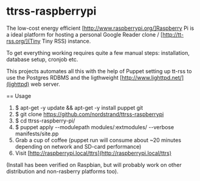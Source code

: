 ttrss-raspberrypi
=================

The low-cost energy efficient [http://www.raspberrypi.org/]Raspberry Pi is a ideal platform for hosting a personal Google Reader clone / [http://tt-rss.org/](Tiny Tiny RSS) instance.

To get everything working requires quite a few manual steps: installation, database setup, cronjob etc.

This projects automates all this with the help of Puppet setting up tt-rss to use the Postgres RDBMS and the ligthweight [http://www.lighttpd.net/](lighttpd) web server.

== Usage
1. $ apt-get -y update && apt-get -y install puppet git
2. $ git clone https://github.com/nordstrand/ttrss-raspberrypi
3. $ cd ttrss-raspberry-pi/
4. $ puppet apply --modulepath modules/:extmodules/ --verbose  manifests/site.pp
5. Grab a cup of coffee (puppet run will consume about ~20 minutes depending on network and SD-card performance)
6. Visit [http://raspberrypi.local/ttrs](http://raspberrypi.local/ttrs)

(Install has been verified on Raspbian, but will probably work on other distribution and non-rasberry platforms too).
